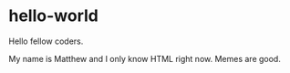 # hello-world

Hello fellow coders.

My name is Matthew and I only know HTML right now. Memes are good.

